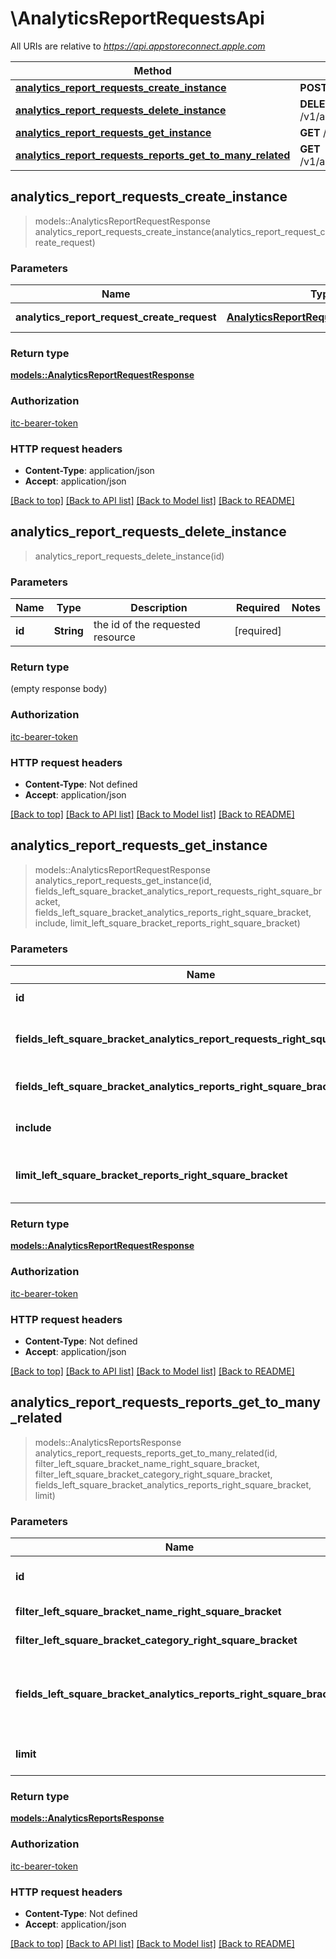 # \AnalyticsReportRequestsApi

All URIs are relative to *https://api.appstoreconnect.apple.com*

Method | HTTP request | Description
------------- | ------------- | -------------
[**analytics_report_requests_create_instance**](AnalyticsReportRequestsApi.md#analytics_report_requests_create_instance) | **POST** /v1/analyticsReportRequests | 
[**analytics_report_requests_delete_instance**](AnalyticsReportRequestsApi.md#analytics_report_requests_delete_instance) | **DELETE** /v1/analyticsReportRequests/{id} | 
[**analytics_report_requests_get_instance**](AnalyticsReportRequestsApi.md#analytics_report_requests_get_instance) | **GET** /v1/analyticsReportRequests/{id} | 
[**analytics_report_requests_reports_get_to_many_related**](AnalyticsReportRequestsApi.md#analytics_report_requests_reports_get_to_many_related) | **GET** /v1/analyticsReportRequests/{id}/reports | 



## analytics_report_requests_create_instance

> models::AnalyticsReportRequestResponse analytics_report_requests_create_instance(analytics_report_request_create_request)


### Parameters


Name | Type | Description  | Required | Notes
------------- | ------------- | ------------- | ------------- | -------------
**analytics_report_request_create_request** | [**AnalyticsReportRequestCreateRequest**](AnalyticsReportRequestCreateRequest.md) | AnalyticsReportRequest representation | [required] |

### Return type

[**models::AnalyticsReportRequestResponse**](AnalyticsReportRequestResponse.md)

### Authorization

[itc-bearer-token](../README.md#itc-bearer-token)

### HTTP request headers

- **Content-Type**: application/json
- **Accept**: application/json

[[Back to top]](#) [[Back to API list]](../README.md#documentation-for-api-endpoints) [[Back to Model list]](../README.md#documentation-for-models) [[Back to README]](../README.md)


## analytics_report_requests_delete_instance

> analytics_report_requests_delete_instance(id)


### Parameters


Name | Type | Description  | Required | Notes
------------- | ------------- | ------------- | ------------- | -------------
**id** | **String** | the id of the requested resource | [required] |

### Return type

 (empty response body)

### Authorization

[itc-bearer-token](../README.md#itc-bearer-token)

### HTTP request headers

- **Content-Type**: Not defined
- **Accept**: application/json

[[Back to top]](#) [[Back to API list]](../README.md#documentation-for-api-endpoints) [[Back to Model list]](../README.md#documentation-for-models) [[Back to README]](../README.md)


## analytics_report_requests_get_instance

> models::AnalyticsReportRequestResponse analytics_report_requests_get_instance(id, fields_left_square_bracket_analytics_report_requests_right_square_bracket, fields_left_square_bracket_analytics_reports_right_square_bracket, include, limit_left_square_bracket_reports_right_square_bracket)


### Parameters


Name | Type | Description  | Required | Notes
------------- | ------------- | ------------- | ------------- | -------------
**id** | **String** | the id of the requested resource | [required] |
**fields_left_square_bracket_analytics_report_requests_right_square_bracket** | Option<[**Vec<String>**](String.md)> | the fields to include for returned resources of type analyticsReportRequests |  |
**fields_left_square_bracket_analytics_reports_right_square_bracket** | Option<[**Vec<String>**](String.md)> | the fields to include for returned resources of type analyticsReports |  |
**include** | Option<[**Vec<String>**](String.md)> | comma-separated list of relationships to include |  |
**limit_left_square_bracket_reports_right_square_bracket** | Option<**i32**> | maximum number of related reports returned (when they are included) |  |

### Return type

[**models::AnalyticsReportRequestResponse**](AnalyticsReportRequestResponse.md)

### Authorization

[itc-bearer-token](../README.md#itc-bearer-token)

### HTTP request headers

- **Content-Type**: Not defined
- **Accept**: application/json

[[Back to top]](#) [[Back to API list]](../README.md#documentation-for-api-endpoints) [[Back to Model list]](../README.md#documentation-for-models) [[Back to README]](../README.md)


## analytics_report_requests_reports_get_to_many_related

> models::AnalyticsReportsResponse analytics_report_requests_reports_get_to_many_related(id, filter_left_square_bracket_name_right_square_bracket, filter_left_square_bracket_category_right_square_bracket, fields_left_square_bracket_analytics_reports_right_square_bracket, limit)


### Parameters


Name | Type | Description  | Required | Notes
------------- | ------------- | ------------- | ------------- | -------------
**id** | **String** | the id of the requested resource | [required] |
**filter_left_square_bracket_name_right_square_bracket** | Option<[**Vec<String>**](String.md)> | filter by attribute 'name' |  |
**filter_left_square_bracket_category_right_square_bracket** | Option<[**Vec<String>**](String.md)> | filter by attribute 'category' |  |
**fields_left_square_bracket_analytics_reports_right_square_bracket** | Option<[**Vec<String>**](String.md)> | the fields to include for returned resources of type analyticsReports |  |
**limit** | Option<**i32**> | maximum resources per page |  |

### Return type

[**models::AnalyticsReportsResponse**](AnalyticsReportsResponse.md)

### Authorization

[itc-bearer-token](../README.md#itc-bearer-token)

### HTTP request headers

- **Content-Type**: Not defined
- **Accept**: application/json

[[Back to top]](#) [[Back to API list]](../README.md#documentation-for-api-endpoints) [[Back to Model list]](../README.md#documentation-for-models) [[Back to README]](../README.md)

